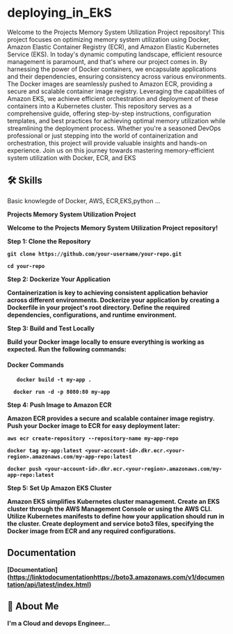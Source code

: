 # deploying_in_EkS
<summary>
Welcome to the Projects Memory System Utilization Project repository! 
This project focuses on optimizing memory system utilization using Docker, Amazon Elastic Container Registry (ECR), and
Amazon Elastic Kubernetes Service (EKS). In today's dynamic computing landscape, efficient resource management is paramount, and 
that's where our project comes in. By harnessing the power of Docker containers, we encapsulate applications and their dependencies, ensuring consistency across various environments. 
The Docker images are seamlessly pushed to Amazon ECR, providing a secure and scalable container image registry.
Leveraging the capabilities of Amazon EKS, we achieve efficient orchestration and deployment of these containers into a Kubernetes cluster. 
This repository serves as a comprehensive guide, offering step-by-step instructions, configuration templates, and 
best practices for achieving optimal memory utilization while streamlining the deployment process. Whether you're a seasoned DevOps professional or
just stepping into the world of containerization and orchestration, this project will provide valuable insights and hands-on experience. 
Join us on this journey towards mastering memory-efficient system utilization with Docker, ECR, and EKS
</summary>

## 🛠 Skills
Basic knowlegde of Docker, AWS, ECR,EKS,python ...

<strong>**Projects Memory System Utilization Project**<strong>

Welcome to the Projects Memory System Utilization Project repository! 

<strong>**Step 1: Clone the Repository**<strong>

```http
git clone https://github.com/your-username/your-repo.git
```

```http
cd your-repo
```

<strong>**Step 2: Dockerize Your Application**</strong>

Containerization is key to achieving consistent application behavior across different environments.
Dockerize your application by creating a Dockerfile in your project's root directory. Define the required dependencies, configurations, and runtime environment.

<strong>**Step 3: Build and Test Locally**</strong>

Build your Docker image locally to ensure everything is working as expected. Run the following commands:
#### Docker Commands

```http
   docker build -t my-app .
```
```http
  docker run -d -p 8080:80 my-app
```

<strong>**Step 4: Push Image to Amazon ECR**</strong>

Amazon ECR provides a secure and scalable container image registry. Push your Docker image to ECR for easy deployment later:

```http
aws ecr create-repository --repository-name my-app-repo
```
```http
docker tag my-app:latest <your-account-id>.dkr.ecr.<your-region>.amazonaws.com/my-app-repo:latest
```
```http
docker push <your-account-id>.dkr.ecr.<your-region>.amazonaws.com/my-app-repo:latest
```

**Step 5: Set Up Amazon EKS Cluster**

Amazon EKS simplifies Kubernetes cluster management. Create an EKS cluster through the AWS Management Console or using the AWS CLI.
Utilize Kubernetes manifests to define how your application should run in the cluster. Create deployment and service boto3 files, specifying the Docker image from ECR and any required configurations.


## Documentation

[Documentation] ([https://linktodocumentation](https://boto3.amazonaws.com/v1/documentation/api/latest/index.html)https://boto3.amazonaws.com/v1/documentation/api/latest/index.html)


## 🚀 About Me
I'm a Cloud and devops Engineer...

